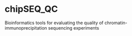 # chipSEQ_QC
Bioinformatics tools for evaluating the quality of chromatin-immunoprecipitation sequencing experiments
